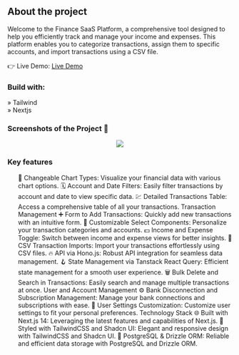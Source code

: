 <h2>About the project</h2>

<p>Welcome to the Finance SaaS Platform, a comprehensive tool designed to help you efficiently track and manage your income and expenses. This platform enables you to categorize transactions, assign them to specific accounts, and import transactions using a CSV file.</p>

👉 Live Demo: <a href='https://fintrack-n7xrcrxu1-rohits-projects-96564c3e.vercel.app'>Live Demo</a>

<h3>Build with:</h3>

» Tailwind <br>
» Nextjs

<h3>Screenshots of the Project 📸</h3>

<div align='center'>
  <img src='https://github.com/user-attachments/assets/e7377a9b-09d2-4b46-8ce2-5c4da1548146'/>
</div>

<h3>Key features</h3>

<ul>
🔁 Changeable Chart Types: Visualize your financial data with various chart options.
🗓 Account and Date Filters: Easily filter transactions by account and date to view specific data.
💹 Detailed Transactions Table: Access a comprehensive table of all your transactions.
Transaction Management
➕ Form to Add Transactions: Quickly add new transactions with an intuitive form.
🧩 Customizable Select Components: Personalize your transaction categories and accounts.
💵 Income and Expense Toggle: Switch between income and expense views for better insights.
🔄 CSV Transaction Imports: Import your transactions effortlessly using CSV files.
🔥 API via Hono.js: Robust API integration for seamless data management.
🪝 State Management via Tanstack React Query: Efficient state management for a smooth user experience.
🗑 Bulk Delete and Search in Transactions: Easily search and manage multiple transactions at once.
User and Account Management
⚙️ Bank Disconnection and Subscription Management: Manage your bank connections and subscriptions with ease.
👤 User Settings Customization: Customize user settings to fit your personal preferences.
Technology Stack
🌐 Built with Next.js 14: Leveraging the latest features and capabilities of Next.js.
🎨 Styled with TailwindCSS and Shadcn UI: Elegant and responsive design with TailwindCSS and Shadcn UI.
💾 PostgreSQL & Drizzle ORM: Reliable and efficient data storage with PostgreSQL and Drizzle ORM.
</ul>
